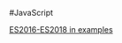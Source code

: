 #JavaScript

[ES2016-ES2018 in examples](https://medium.freecodecamp.org/here-are-examples-of-everything-new-in-ecmascript-2016-2017-and-2018-d52fa3b5a70e?gi=7f5105bf1829)
